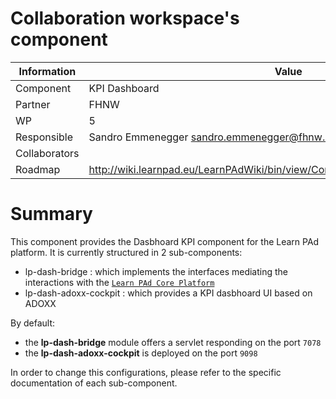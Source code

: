 Collaboration workspace's component
===================================

Information   | Value
------------- | --------
Component     | KPI Dashboard
Partner       | FHNW
WP            | 5
Responsible   | Sandro Emmenegger <sandro.emmenegger@fhnw.ch>
Collaborators | 
Roadmap       | http://wiki.learnpad.eu/LearnPAdWiki/bin/view/Component/Ontology+Recommender

# Summary
This component provides the Dasbhoard KPI component for the Learn PAd platform. 
It is currently structured in 2 sub-components:
 * lp-dash-bridge : which implements the interfaces mediating the interactions with the [`Learn PAd Core Platform`](https://github.com/LearnPAd/learnpad/blob/master/lp-core-platform)
 * lp-dash-adoxx-cockpit : which provides a KPI dasbhoard UI based on ADOXX

By default: 
 * the **lp-dash-bridge** module offers a servlet responding on the port ``7078``
 * the **lp-dash-adoxx-cockpit** is deployed on the port ``9098``

In order to change this configurations, please refer to the specific documentation of each sub-component.
 